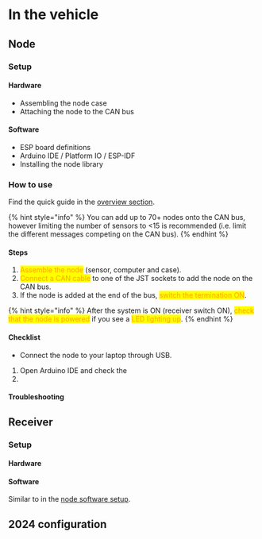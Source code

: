 # In the vehicle

## Node

### Setup

#### Hardware

* Assembling the node case
* Attaching the node to the CAN bus

#### Software

* ESP board definitions
* Arduino IDE / Platform IO / ESP-IDF
* Installing the node library

### How to use

Find the quick guide in the [overview section](./#quick-installation-guide).

{% hint style="info" %}
You can add up to 70+ nodes onto the CAN bus, however limiting the number of sensors to <15 is recommended (i.e. limit the different messages competing on the CAN bus).
{% endhint %}

#### Steps

1. <mark style="color:orange;">Assemble the node</mark> (sensor, computer and case).
2. <mark style="color:orange;">Connect a CAN cable</mark> to one of the JST sockets to add the node on the CAN bus.
3. If the node is added at the end of the bus, <mark style="color:orange;">switch the termination ON</mark>.

{% hint style="info" %}
After the system is ON (receiver switch ON), <mark style="color:orange;">check that the node is powered</mark> if you see a <mark style="color:orange;">LED lighting up</mark>.
{% endhint %}

#### Checklist



* Connect the node to your laptop through USB.



1. Open Arduino IDE and check the&#x20;
2.

#### Troubleshooting













## Receiver

### Setup

#### Hardware

#### Software

Similar to in the [node software setup](in-the-vehicle.md#software).







## 2024 configuration





